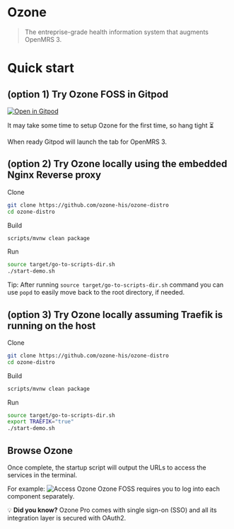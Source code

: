 # Ozone

> The entreprise-grade health information system that augments OpenMRS 3.

# Quick start

## (option 1) Try Ozone FOSS in Gitpod

[![Open in Gitpod](https://gitpod.io/button/open-in-gitpod.svg)](https://gitpod.io/#https://github.com/ozone-his/ozone-distro/tree/1.0.0-alpha.9)

It may take some time to setup Ozone for the first time, so hang tight :hourglass_flowing_sand:

When ready Gitpod will launch the tab for OpenMRS 3.

## (option 2) Try Ozone locally using the embedded Nginx Reverse proxy

Clone
```bash
git clone https://github.com/ozone-his/ozone-distro
cd ozone-distro
```

Build
```bash
scripts/mvnw clean package
```

Run
```bash
source target/go-to-scripts-dir.sh
./start-demo.sh
```

Tip: After running `source target/go-to-scripts-dir.sh` command you can use `popd` to easily move back to the root directory, if needed.


## (option 3) Try Ozone locally assuming Traefik is running on the host

Clone
```bash
git clone https://github.com/ozone-his/ozone-distro
cd ozone-distro
```

Build
```bash
scripts/mvnw clean package
```

Run
```bash
source target/go-to-scripts-dir.sh
export TRAEFIK="true"
./start-demo.sh
```

## Browse Ozone

Once complete, the startup script will output the URLs to access the services in the terminal.

For example:
![Access Ozone](./readme/browse.png)
Ozone FOSS requires you to log into each component separately.

💡 **Did you know?** Ozone Pro comes with single sign-on (SSO) and all its integration layer is secured with OAuth2.

